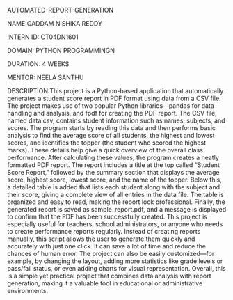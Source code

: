 AUTOMATED-REPORT-GENERATION

NAME:GADDAM NISHIKA REDDY 

INTERN ID: CT04DN1601

DOMAIN: PYTHON PROGRAMMINGN

DURATION: 4 WEEKS

MENTOR: NEELA SANTHU

DESCRIPTION:This project is a Python-based application that automatically generates a student score report in PDF format using data from a CSV file. The project makes use of two popular Python libraries—pandas for data handling and analysis, and fpdf for creating the PDF report. The CSV file, named data.csv, contains student information such as names, subjects, and scores. The program starts by reading this data and then performs basic analysis to find the average score of all students, the highest and lowest scores, and identifies the topper (the student who scored the highest marks). These details help give a quick overview of the overall class performance. After calculating these values, the program creates a neatly formatted PDF report. The report includes a title at the top called “Student Score Report,” followed by the summary section that displays the average score, highest score, lowest score, and the name of the topper. Below this, a detailed table is added that lists each student along with the subject and their score, giving a complete view of all entries in the data file. The table is organized and easy to read, making the report look professional. Finally, the generated report is saved as sample_report.pdf, and a message is displayed to confirm that the PDF has been successfully created. This project is especially useful for teachers, school administrators, or anyone who needs to create performance reports regularly. Instead of creating reports manually, this script allows the user to generate them quickly and accurately with just one click. It can save a lot of time and reduce the chances of human error. The project can also be easily customized—for example, by changing the layout, adding more statistics like grade levels or pass/fail status, or even adding charts for visual representation. Overall, this is a simple yet practical project that combines data analysis with report generation, making it a valuable tool in educational or administrative environments.
